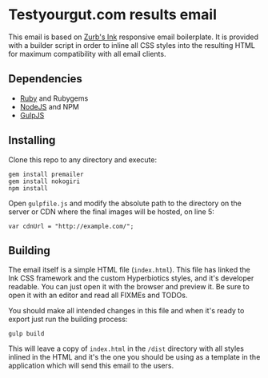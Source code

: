 # Testyourgut.com results email

This email is based on [Zurb's Ink](http://zurb.com/ink/) responsive email boilerplate. It is provided with a builder script in order to inline all CSS styles into the resulting HTML for maximum compatibility with all email clients. 

## Dependencies

* [Ruby](https://www.ruby-lang.org/) and Rubygems
* [NodeJS](http://nodejs.org/) and NPM
* [GulpJS](http://gulpjs.com/)

## Installing

Clone this repo to any directory and execute:

	gem install premailer
	gem install nokogiri
	npm install

Open `gulpfile.js` and modify the absolute path to the directory on the server or CDN where the final images will be hosted, on line 5:

	var cdnUrl = "http://example.com/"; 

## Building

The email itself is a simple HTML file (`index.html`). This file has linked the Ink CSS framework and the custom Hyperbiotics styles, and it's developer readable. You can just open it with the browser and preview it. Be sure to open it with an editor and read all FIXMEs and TODOs. 

You should make all intended changes in this file and when it's ready to export just run the building process:

	gulp build

This will leave a copy of `index.html` in the `/dist` directory with all styles inlined in the HTML and it's the one you should be using as a template in the application which will send this email to the users.


